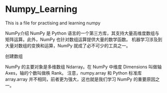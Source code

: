# Numpy_Learning
This is a file for practising and learning numpy

NumPy介绍
NumPy 是 Python 语言的一个第三方库，其支持大量高维度数组与矩阵运算。此外，NumPy 也针对数组运算提供大量的数学函数。
机器学习涉及到大量对数组的变换和运算，NumPy 就成了必不可少的工具之一。

创建数组

  NumPy 的主要对象是多维数组 Ndarray。在 NumPy 中维度 Dimensions 叫做轴 Axes，轴的个数叫做秩 Rank。
  注意，numpy.array 和 Python 标准库 array.array 并不相同，前者更为强大，这也就是我们学习 NumPy 的重要原因之一。

